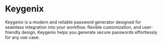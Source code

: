 # Keygenix
Keygenix is a modern and reliable password generator designed for seamless integration into your workflow. flexible customization, and user-friendly design, Keygenix helps you generate secure passwords effortlessly for any use case.
